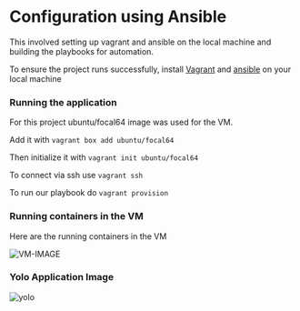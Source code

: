 # Configuration using Ansible

This involved setting up vagrant and ansible on the local machine and building the playbooks for automation.

To ensure the project runs successfully, install [Vagrant](https://developer.hashicorp.com/vagrant/docs/installation) and [ansible](https://docs.ansible.com/ansible/latest/installation_guide/intro_installation.html) on your local machine


### Running the application

For this project ubuntu/focal64 image was used for the VM. 

Add it with `vagrant box add ubuntu/focal64`

Then initialize it with `vagrant init ubuntu/focal64`

To connect via ssh use `vagrant ssh`

To run our playbook do `vagrant provision`

### Running containers in the VM

Here are the running containers in the VM

![VM-IMAGE](https://user-images.githubusercontent.com/25295807/211692202-9f6a23ca-435e-4ff2-ba8a-4bb3a9d7d97e.png)

### Yolo Application Image

![yolo](https://user-images.githubusercontent.com/25295807/211692485-7956a2de-8a5d-4f15-b9ef-3796ef7c01ba.png)